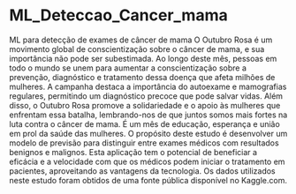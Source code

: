 # ML_Deteccao_Cancer_mama
ML para detecção de exames de câncer de mama
O Outubro Rosa é um movimento global de conscientização sobre o câncer de mama, e sua importância não pode ser subestimada. Ao longo deste mês, pessoas em todo o mundo se unem para aumentar a conscientização sobre a prevenção, diagnóstico e tratamento dessa doença que afeta milhões de mulheres. A campanha destaca a importância do autoexame e mamografias regulares, permitindo um diagnóstico precoce que pode salvar vidas. Além disso, o Outubro Rosa promove a solidariedade e o apoio às mulheres que enfrentam essa batalha, lembrando-nos de que juntos somos mais fortes na luta contra o câncer de mama. É um mês de educação, esperança e união em prol da saúde das mulheres.
O propósito deste estudo é desenvolver um modelo de previsão para distinguir entre exames médicos com resultados benignos e malignos. Esta aplicação tem o potencial de beneficiar a eficácia e a velocidade com que os médicos podem iniciar o tratamento em pacientes, aproveitando as vantagens da tecnologia. Os dados utilizados neste estudo foram obtidos de uma fonte pública disponível no Kaggle.com.
